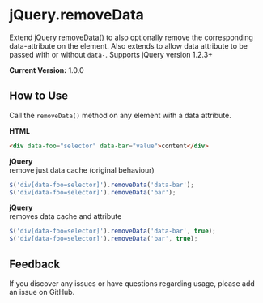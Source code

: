 # jQuery.removeData
Extend jQuery [removeData()](https://api.jquery.com/removeData/) to also optionally remove the corresponding data-attribute on the element. Also extends to allow data attribute to be passed with or without ```data-```. Supports jQuery version 1.2.3+

**Current Version:** 1.0.0

## How to Use
Call the ```removeData()``` method on any element with a data attribute.

**HTML**
```html
<div data-foo="selector" data-bar="value">content</div>
```

**jQuery**  
remove just data cache (original behaviour)  
```javascript
$('div[data-foo=selector]').removeData('data-bar');  
$('div[data-foo=selector]').removeData('bar');
```

**jQuery**  
removes data cache and attribute  
```javascript
$('div[data-foo=selector]').removeData('data-bar', true);  
$('div[data-foo=selector]').removeData('bar', true);
```

## Feedback
If you discover any issues or have questions regarding usage, please add an issue on GitHub.
